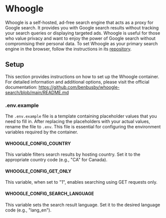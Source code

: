 # Whoogle

Whoogle is a self-hosted, ad-free search engine that acts as a proxy for Google search. It provides you with Google search results without tracking your search queries or displaying targeted ads. Whoogle is useful for those who value privacy and want to enjoy the power of Google search without compromising their personal data. To set Whoogle as your primary search engine in the browser, follow the instructions in its [repository](https://github.com/benbusby/whoogle-search#set-whoogle-as-your-primary-search-engine).

## Setup

This section provides instructions on how to set up the Whoogle container. For detailed information and additional options, please visit the official documentation: https://github.com/benbusby/whoogle-search/blob/main/README.md

### .env.example

The `.env.example` file is a template containing placeholder values that you need to fill in. After replacing the placeholders with your actual values, rename the file to `.env`. This file is essential for configuring the environment variables required by the container.

#### WHOOGLE_CONFIG_COUNTRY

This variable filters search results by hosting country. Set it to the appropriate country code (e.g., "CA" for Canada).

#### WHOOGLE_CONFIG_GET_ONLY

This variable, when set to "1", enables searching using GET requests only.

#### WHOOGLE_CONFIG_SEARCH_LANGUAGE

This variable sets the search result language. Set it to the desired language code (e.g., "lang_en").
